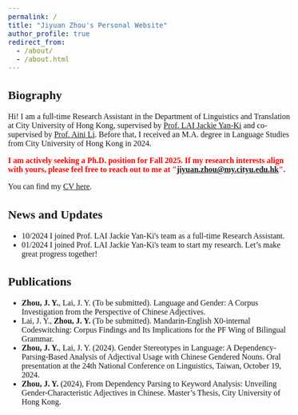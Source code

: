 ```yaml
---
permalink: /
title: "Jiyuan Zhou's Personal Website"
author_profile: true
redirect_from: 
  - /about/
  - /about.html
---
```


<style>
  body {
    font-family: Georgia, serif;
    font-size: 16px;
  }
</style>

## Biography
Hi! I am a full-time Research Assistant in the Department of Linguistics and Translation at City University of Hong Kong, supervised by [Prof. LAI Jackie Yan-Ki](https://sites.google.com/view/jyklai) and co-supervised by [Prof. Aini Li](https://ainili-linguist.github.io/index.html). Before that, I received an M.A. degree in Language Studies from City University of Hong Kong in 2024. <!-- My research interest mainly lies in ... -->

<span style="color:red;">**I am actively seeking a Ph.D. position for Fall 2025. If my research interests align with yours, please feel free to reach out to me at "jiyuan.zhou@my.cityu.edu.hk".**</span>

You can find my [CV here](https://jiyuan-zhou.github.io/cv/).

## News and Updates
- 10/2024 I joined Prof. LAI Jackie Yan-Ki's team as a full-time Research Assistant.
- 01/2024 I joined Prof. LAI Jackie Yan-Ki's team to start my research. Let’s make great progress together!

## Publications
-	**Zhou, J. Y.**, Lai, J. Y. (To be submitted). Language and Gender: A Corpus Investigation from the Perspective of Chinese Adjectives.
-	Lai, J. Y., **Zhou, J. Y.** (To be submitted). Mandarin-English X0-internal Codeswitching: Corpus Findings and Its Implications for the PF Wing of Bilingual Grammar.
-	**Zhou, J. Y.**, Lai, J. Y. (2024). Gender Stereotypes in Language: A Dependency-Parsing-Based Analysis of Adjectival Usage with Chinese Gendered Nouns. Oral presentation at the 24th National Conference on Linguistics, Taiwan, October 19, 2024.
-	**Zhou, J. Y.** (2024), From Dependency Parsing to Keyword Analysis: Unveiling Gender-Characteristic Adjectives in Chinese. Master’s Thesis, City University of Hong Kong.
